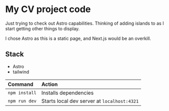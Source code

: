 # My CV project code

Just trying to check out Astro capabilities. Thinking of adding islands to as I start getting other things to display.

I chose Astro as this is a static page, and Next.js would be an overkill.

## Stack

- Astro
- tailwind

| Command                   | Action                                           |
| :------------------------ | :----------------------------------------------- |
| `npm install`             | Installs dependencies                            |
| `npm run dev`             | Starts local dev server at `localhost:4321`      |


